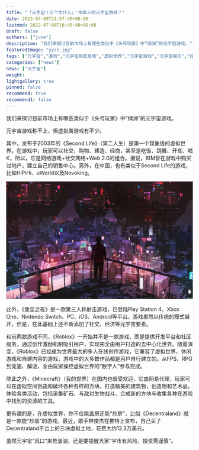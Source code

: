 ```yaml
---
title: "「元宇宙十万个为什么」：市面上的元宇宙游戏？"
date: 2022-07-08T21:57:40+08:00
lastmod: 2022-07-08T16:45:40+08:00
draft: false
authors: ["june"]
description: "我们来探讨目前市场上有哪些类似于《头号玩家》中“绿洲”的元宇宙游戏。"
featuredImage: "yyzz.jpg"
tags: ["元宇宙","游戏","元宇宙到底是啥","虚拟世界","元宇宙游戏","元宇宙娱乐","绿洲"]
categories: ["news"]
news: ["元宇宙"]
weight: 
lightgallery: true
pinned: false
recommend: true
recommend1: false
---
```



我们来探讨目前市场上有哪些类似于《头号玩家》中“绿洲”的元宇宙游戏。

元宇宙游戏称不上，但虚拟类游戏有不少。

其中，发布于2003年的《Second Life》（第二人生）是第一个现象级的虚拟世界。在游戏中，玩家可以社交、购物、建造、经商，甚至是吃饭、跳舞、开车、唱K，所以，它是网络游戏+社交网络+Web 2.0的组合。据说，IBM曾在游戏中购买过地产，建立自己的销售中心。另外，在中国，也有类似于Second Life的游戏，比如HiPiHi、uWorld以及Novoking。

![图片](yyzz.jpg)



此外，《堡垒之夜》是一款第三人称射击游戏，已登陆Play Station 4、Xbox One、Nintendo Switch、PC、iOS、Android等平台。游戏虽然以传统的模式展开，但是，在此基础上还不断添加了社交、经济等元宇宙要素。

和前两款游戏不同，《Roblox》一开始并不是一款游戏，而是提供开发平台和社区服务，通过创作激励机制吸引用户，实现完全由用户打造的去中心化世界。随着演变，《Roblox》已经成为世界最大的多人在线创作游戏，它兼容了虚拟世界、休闲游戏和自建内容的游戏，游戏中的大多数作品都是用户自行建立的。从FPS、RPG到竞速、解谜，全由玩家操控虚拟世界的“数字人”参与完成。

除此之外，《Minecraft》（我的世界）在国内也很受欢迎，它由网易代理，玩家可以在虚拟空间创造和破坏各种各样的方块，打造精美的建筑物，创造物和艺术品，体验各类活动，包括采集矿石、与敌对生物战斗、合成新的方块与收集各种在游戏中找到的资源的工具。

更有趣的是，在虚拟世界，你不仅能盖房还能“炒房”，比如《Decentraland》就是一款能“炒房”的游戏。最近，歌手林俊杰在推特上宣布，自己买了Decentraland平台上的三块虚拟土地，花费大约12.3万美元。

虽然元宇宙“风口”来势汹汹，还是要提醒大家“宇市有风险，投资需谨慎”。